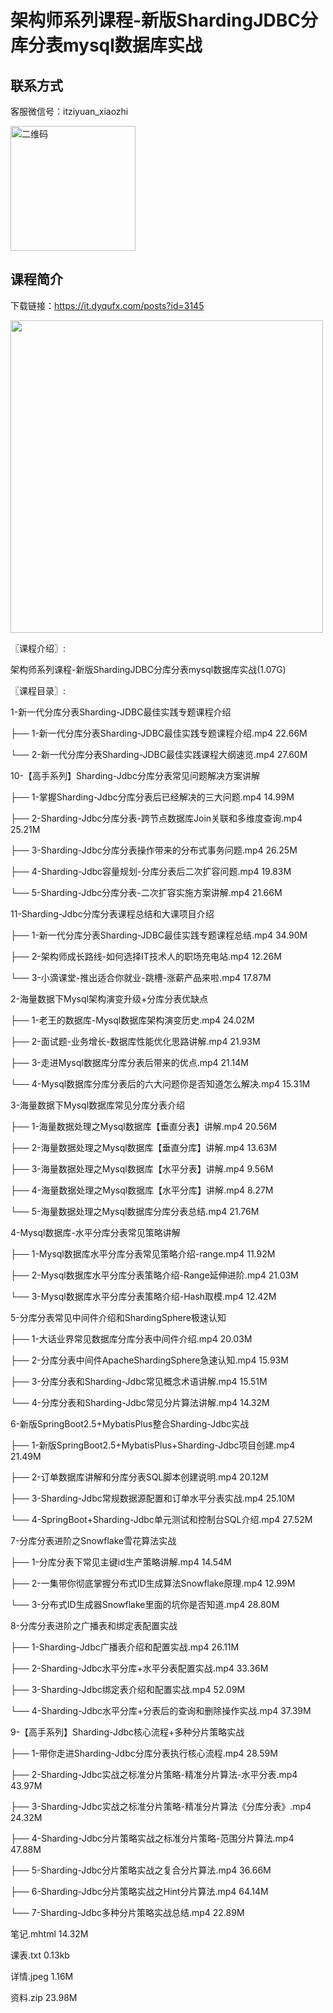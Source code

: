 # 架构师系列课程-新版ShardingJDBC分库分表mysql数据库实战

## 联系方式

客服微信号：itziyuan_xiaozhi

<img src="https://ziyuanyun.oss-cn-guangzhou.aliyuncs.com/common/20240614073449/666b82192834a.jpg" width="200" height="200" alt="二维码">

## 课程简介

下载链接：https://it.dyqufx.com/posts?id=3145

<img src="https://ziyuanyun.oss-cn-guangzhou.aliyuncs.com/yun/20240515185027/6644937314be7.jpg" width="500" alt="">

  〖课程介绍〗:

 架构师系列课程-新版ShardingJDBC分库分表mysql数据库实战(1.07G)

 〖课程目录〗:

 1-新⼀代分库分表Sharding-JDBC最佳实践专题课程介绍

 ├── 1-新一代分库分表Sharding-JDBC最佳实践专题课程介绍.mp4 22.66M

 └── 2-新一代分库分表Sharding-JDBC最佳实践课程大纲速览.mp4 27.60M

 10-【⾼⼿系列】Sharding-Jdbc分库分表常⻅问题解决⽅案讲解

 ├── 1-掌握Sharding-Jdbc分库分表后已经解决的三大问题.mp4 14.99M

 ├── 2-Sharding-Jdbc分库分表-跨节点数据库Join关联和多维度查询.mp4 25.21M

 ├── 3-Sharding-Jdbc分库分表操作带来的分布式事务问题.mp4 26.25M

 ├── 4-Sharding-Jdbc容量规划-分库分表后二次扩容问题.mp4 19.83M

 └── 5-Sharding-Jdbc分库分表-二次扩容实施方案讲解.mp4 21.66M

 11-Sharding-Jdbc分库分表课程总结和⼤课项⽬介绍

 ├── 1-新一代分库分表Sharding-JDBC最佳实践专题课程总结.mp4 34.90M

 ├── 2-架构师成长路线-如何选择IT技术人的职场充电站.mp4 12.26M

 └── 3-小滴课堂-推出适合你就业-跳槽-涨薪产品来啦.mp4 17.87M

 2-海量数据下Mysql架构演变升级+分库分表优缺点

 ├── 1-老王的数据库-Mysql数据库架构演变历史.mp4 24.02M

 ├── 2-面试题-业务增长-数据库性能优化思路讲解.mp4 21.93M

 ├── 3-走进Mysql数据库分库分表后带来的优点.mp4 21.14M

 └── 4-Mysql数据库分库分表后的六大问题你是否知道怎么解决.mp4 15.31M

 3-海量数据下Mysql数据库常⻅分库分表介绍

 ├── 1-海量数据处理之Mysql数据库【垂直分表】讲解.mp4 20.56M

 ├── 2-海量数据处理之Mysql数据库【垂直分库】讲解.mp4 13.63M

 ├── 3-海量数据处理之Mysql数据库【水平分表】讲解.mp4 9.56M

 ├── 4-海量数据处理之Mysql数据库【水平分库】讲解.mp4 8.27M

 └── 5-海量数据处理之Mysql数据库分库分表总结.mp4 21.76M

 4-Mysql数据库-⽔平分库分表常⻅策略讲解

 ├── 1-Mysql数据库水平分库分表常见策略介绍-range.mp4 11.92M

 ├── 2-Mysql数据库水平分库分表策略介绍-Range延伸进阶.mp4 21.03M

 └── 3-Mysql数据库水平分库分表策略介绍-Hash取模.mp4 12.42M

 5-分库分表常⻅中间件介绍和ShardingSphere极速认知

 ├── 1-大话业界常见数据库分库分表中间件介绍.mp4 20.03M

 ├── 2-分库分表中间件ApacheShardingSphere急速认知.mp4 15.93M

 ├── 3-分库分表和Sharding-Jdbc常见概念术语讲解.mp4 15.51M

 └── 4-分库分表和Sharding-Jdbc常见分片算法讲解.mp4 14.32M

 6-新版SpringBoot2.5+MybatisPlus整合Sharding-Jdbc实战

 ├── 1-新版SpringBoot2.5+MybatisPlus+Sharding-Jdbc项目创建.mp4 21.49M

 ├── 2-订单数据库讲解和分库分表SQL脚本创建说明.mp4 20.12M

 ├── 3-Sharding-Jdbc常规数据源配置和订单水平分表实战.mp4 25.10M

 └── 4-SpringBoot+Sharding-Jdbc单元测试和控制台SQL介绍.mp4 27.52M

 7-分库分表进阶之Snowflake雪花算法实战

 ├── 1-分库分表下常见主键id生产策略讲解.mp4 14.54M

 ├── 2-一集带你彻底掌握分布式ID生成算法Snowflake原理.mp4 12.99M

 └── 3-分布式ID生成器Snowflake里面的坑你是否知道.mp4 28.80M

 8-分库分表进阶之⼴播表和绑定表配置实战

 ├── 1-Sharding-Jdbc广播表介绍和配置实战.mp4 26.11M

 ├── 2-Sharding-Jdbc水平分库+水平分表配置实战.mp4 33.36M

 ├── 3-Sharding-Jdbc绑定表介绍和配置实战.mp4 52.09M

 └── 4-Sharding-Jdbc水平分库+分表后的查询和删除操作实战.mp4 37.39M

 9-【⾼⼿系列】Sharding-Jdbc核⼼流程+多种分⽚策略实战

 ├── 1-带你走进Sharding-Jdbc分库分表执行核心流程.mp4 28.59M

 ├── 2-Sharding-Jdbc实战之标准分片策略-精准分片算法-水平分表.mp4 43.97M

 ├── 3-Sharding-Jdbc实战之标准分片策略-精准分片算法《分库分表》.mp4 24.32M

 ├── 4-Sharding-Jdbc分片策略实战之标准分片策略-范围分片算法.mp4 47.88M

 ├── 5-Sharding-Jdbc分片策略实战之复合分片算法.mp4 36.66M

 ├── 6-Sharding-Jdbc分片策略实战之Hint分片算法.mp4 64.14M

 └── 7-Sharding-Jdbc多种分片策略实战总结.mp4 22.89M

 笔记.mhtml 14.32M

 课表.txt 0.13kb

 详情.jpeg 1.16M

 资料.zip 23.98M

  